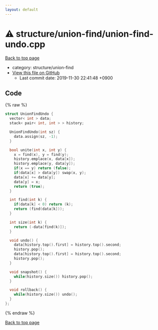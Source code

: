 ```yaml
---
layout: default
---
```


<!-- mathjax config similar to math.stackexchange -->
<script type="text/javascript" async
  src="https://cdnjs.cloudflare.com/ajax/libs/mathjax/2.7.5/MathJax.js?config=TeX-MML-AM_CHTML">
</script>
<script type="text/x-mathjax-config">
  MathJax.Hub.Config({
    TeX: { equationNumbers: { autoNumber: "AMS" }},
    tex2jax: {
      inlineMath: [ ['$','$'] ],
      processEscapes: true
    },
    "HTML-CSS": { matchFontHeight: false },
    displayAlign: "left",
    displayIndent: "2em"
  });
</script>

<script type="text/javascript" src="https://cdnjs.cloudflare.com/ajax/libs/jquery/3.4.1/jquery.min.js"></script>
<script src="https://cdn.jsdelivr.net/npm/jquery-balloon-js@1.1.2/jquery.balloon.min.js" integrity="sha256-ZEYs9VrgAeNuPvs15E39OsyOJaIkXEEt10fzxJ20+2I=" crossorigin="anonymous"></script>
<script type="text/javascript" src="../../../assets/js/copy-button.js"></script>
<link rel="stylesheet" href="../../../assets/css/copy-button.css" />


# :warning: structure/union-find/union-find-undo.cpp
<a href="../../../index.html">Back to top page</a>

* category: structure/union-find
* <a href="{{ site.github.repository_url }}/blob/master/structure/union-find/union-find-undo.cpp">View this file on GitHub</a>
    - Last commit date: 2019-11-30 22:41:48 +0900




## Code
{% raw %}
```cpp
struct UnionFindUndo {
  vector< int > data;
  stack< pair< int, int > > history;

  UnionFindUndo(int sz) {
    data.assign(sz, -1);
  }

  bool unite(int x, int y) {
    x = find(x), y = find(y);
    history.emplace(x, data[x]);
    history.emplace(y, data[y]);
    if(x == y) return (false);
    if(data[x] > data[y]) swap(x, y);
    data[x] += data[y];
    data[y] = x;
    return (true);
  }

  int find(int k) {
    if(data[k] < 0) return (k);
    return (find(data[k]));
  }

  int size(int k) {
    return (-data[find(k)]);
  }

  void undo() {
    data[history.top().first] = history.top().second;
    history.pop();
    data[history.top().first] = history.top().second;
    history.pop();
  }

  void snapshot() {
    while(history.size()) history.pop();
  }

  void rollback() {
    while(history.size()) undo();
  }
};

```
{% endraw %}

<a href="../../../index.html">Back to top page</a>


